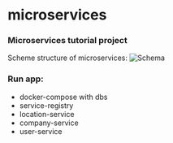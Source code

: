 # microservices
### Microservices tutorial project

Scheme structure of microservices:
![Schema](https://github.com/HrinkovSergey/microservices/blob/structures/api_gateway/Simple%20scheme.png?raw=true)

[//]: # (![Schema]&#40;Simple scheme.png&#41;)

### Run app:
- docker-compose with dbs
- service-registry
- location-service
- company-service
- user-service
